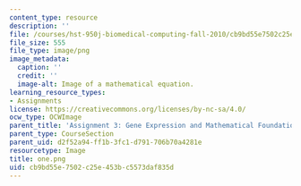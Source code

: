 ```yaml
---
content_type: resource
description: ''
file: /courses/hst-950j-biomedical-computing-fall-2010/cb9bd55e7502c25e453bc5573daf835d_one.png
file_size: 555
file_type: image/png
image_metadata:
  caption: ''
  credit: ''
  image-alt: Image of a mathematical equation.
learning_resource_types:
- Assignments
license: https://creativecommons.org/licenses/by-nc-sa/4.0/
ocw_type: OCWImage
parent_title: 'Assignment 3: Gene Expression and Mathematical Foundations'
parent_type: CourseSection
parent_uid: d2f52a94-ff1b-3fc1-d791-706b70a4281e
resourcetype: Image
title: one.png
uid: cb9bd55e-7502-c25e-453b-c5573daf835d
---
```

